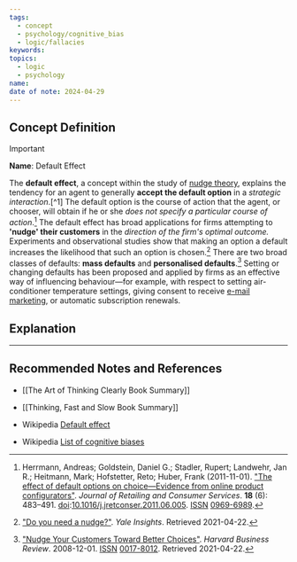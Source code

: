 ```yaml
---
tags:
  - concept
  - psychology/cognitive_bias
  - logic/fallacies
keywords: 
topics:
  - logic
  - psychology
name: 
date of note: 2024-04-29
---
```


## Concept Definition

>[!important]
>**Name**:  Default Effect
>
>The **default effect**, a concept within the study of [nudge theory](https://en.wikipedia.org/wiki/Nudge_theory "Nudge theory"), explains the tendency for an agent to generally **accept the default option** in a *strategic interaction*.[^1] The default option is the course of action that the agent, or chooser, will obtain if he or she *does not specify a particular course of action*.[^2] The default effect has broad applications for firms attempting to **'nudge' their customers** in the *direction of the firm's optimal outcome.* Experiments and observational studies show that making an option a default increases the likelihood that such an option is chosen.[^3] There are two broad classes of defaults: **mass defaults** and **personalised defaults**.[^4] Setting or changing defaults has been proposed and applied by firms as an effective way of influencing behaviour—for example, with respect to setting air-conditioner temperature settings, giving consent to receive [e-mail marketing](https://en.wikipedia.org/wiki/Email_marketing "Email marketing"), or automatic subscription renewals.



## Explanation





-----------
##  Recommended Notes and References

- [[The Art of Thinking Clearly Book Summary]]
- [[Thinking, Fast and Slow Book Summary]]

- Wikipedia [Default effect](https://en.wikipedia.org/wiki/Default_effect)
- Wikipedia [List of cognitive biases](https://en.wikipedia.org/wiki/List_of_cognitive_biases)

[^!]: Altman, Morris (2017). ["Aspects of Smart Decision-Making"](https://doi.org/10.4337/9781782549598). _Handbook of Behavioural Economics and Smart Decision-Making_: 155–156. [doi](https://en.wikipedia.org/wiki/Doi_(identifier) "Doi (identifier)"):[10.4337/9781782549598](https://doi.org/10.4337%2F9781782549598). [ISBN](https://en.wikipedia.org/wiki/ISBN_(identifier) "ISBN (identifier)") [9781782549598](https://en.wikipedia.org/wiki/Special:BookSources/9781782549598 "Special:BookSources/9781782549598").

[^2]: Herrmann, Andreas; Goldstein, Daniel G.; Stadler, Rupert; Landwehr, Jan R.; Heitmann, Mark; Hofstetter, Reto; Huber, Frank (2011-11-01). ["The effect of default options on choice—Evidence from online product configurators"](https://www.sciencedirect.com/science/article/abs/pii/S0969698911000592). _Journal of Retailing and Consumer Services_. **18** (6): 483–491. [doi](https://en.wikipedia.org/wiki/Doi_(identifier) "Doi (identifier)"):[10.1016/j.jretconser.2011.06.005](https://doi.org/10.1016%2Fj.jretconser.2011.06.005). [ISSN](https://en.wikipedia.org/wiki/ISSN_(identifier) "ISSN (identifier)") [0969-6989](https://www.worldcat.org/issn/0969-6989).

[^3]: ["Do you need a nudge?"](https://insights.som.yale.edu/insights/do-you-need-nudge). _Yale Insights_. Retrieved 2021-04-22.

[^4]: ["Nudge Your Customers Toward Better Choices"](https://hbr.org/2008/12/nudge-your-customers-toward-better-choices). _Harvard Business Review_. 2008-12-01. [ISSN](https://en.wikipedia.org/wiki/ISSN_(identifier) "ISSN (identifier)") [0017-8012](https://www.worldcat.org/issn/0017-8012). Retrieved 2021-04-22.
